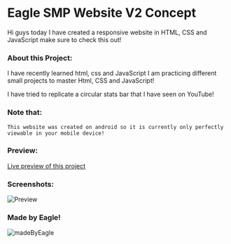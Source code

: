 # Eagle SMP Website V2 Concept

Hi guys today I have created a responsive website in HTML, CSS and JavaScript make sure to check this out!

### About this Project:
I have recently learned html, css and JavaScript I am practicing different small projects to master Html, CSS and JavaScript!

I have tried to replicate a circular stats bar that I have seen on YouTube!

### Note that:
`This website was created on android so it is currently only perfectly viewable in your mobile device!`

### Preview:
[Live preview of this project](https://eagle1309.github.io/neumorphism-stats-bar/)

### Screenshots:

![Preview](https://media.discordapp.net/attachments/875986386338058320/896740313685700618/IMG_20211010_181445.jpg)

### Made by Eagle!
![madeByEagle](https://socialify.git.ci/EAGLE1309/neumorphism-stats-bar/image?description=1&descriptionEditable=A%20simple%20animated%20neumorphism%20stats%20bar&font=Inter&language=1&owner=1&pattern=Charlie%20Brown&theme=Dark)
